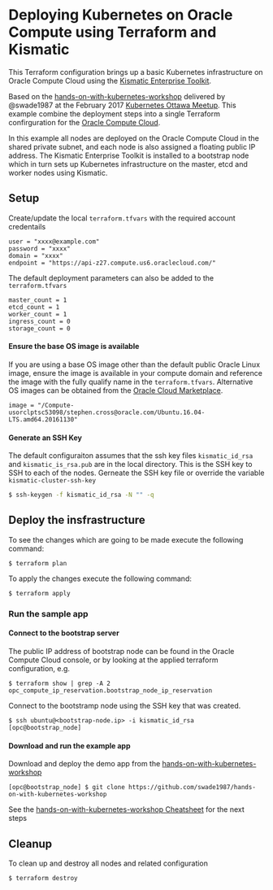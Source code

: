 Deploying Kubernetes on Oracle Compute using Terraform and Kismatic
===================================================================

This Terraform configuration brings up a basic Kubernetes infrastructure on Oracle Compute Cloud using the [Kismatic Enterprise Toolkit](https://github.com/Apprenda/Kismatic).

Based on the [hands-on-with-kubernetes-workshop](https://github.com/swade1987/hands-on-with-kubernetes-workshop) delivered by @swade1987 at the February 2017 [Kubernetes Ottawa Meetup](https://www.meetup.com/Kubernetes-Ottawa/events/236992039/). This example combine the deployment steps into a single Terraform confirguration for the [Oracle Compute Cloud](http://cloud.oracle.com/).

In this example all nodes are deployed on the Oracle Compute Cloud in the shared private subnet, and each node is also assigned a floating public IP address. The Kismatic Enterprise Toolkit is installed to a bootstrap node which in turn sets up Kubernetes infrastructure on the master, etcd and worker nodes using Kismatic.

Setup
-----

Create/update the local `terraform.tfvars` with the required account credentails

```
user = "xxxx@example.com"
password = "xxxx"
domain = "xxxx"
endpoint = "https://api-z27.compute.us6.oraclecloud.com/"
```

The default deployment parameters can also be added to the `terraform.tfvars`

```
master_count = 1
etcd_count = 1
worker_count = 1
ingress_count = 0
storage_count = 0
```

#### Ensure the base OS image is available

If you are using a base OS image other than the default public Oracle Linux image, ensure the image is available in your compute domain and reference the image with the fully qualify name in the `terraform.tfvars`. Alternative OS images can be obtained from the [Oracle Cloud Marketplace](https://cloud.oracle.com/marketplace/product/compute).

```
image = "/Compute-usorclptsc53098/stephen.cross@oracle.com/Ubuntu.16.04-LTS.amd64.20161130"
```

#### Generate an SSH Key

The default configuraiton assumes that the ssh key files `kismatic_id_rsa` and `kismatic_is_rsa.pub` are in the local directory. This is the SSH key to SSH to each of the nodes. Gerneate the SSH key file or override the variable `kismatic-cluster-ssh-key`

```sh
$ ssh-keygen -f kismatic_id_rsa -N "" -q
```

Deploy the insfrastructure
--------------------------

To see the changes which are going to be made execute the following command:

```
$ terraform plan
```

To apply the changes execute the following command:

```
$ terraform apply
```

### Run the sample app

#### Connect to the bootstrap server

The public IP address of bootstrap node can be found in the Oracle Compute Cloud console, or by looking at the applied terraform configuration, e.g.

```
$ terraform show | grep -A 2 opc_compute_ip_reservation.bootstrap_node_ip_reservation
```

Connect to the bootstramp node using the SSH key that was created.

```
$ ssh ubuntu@<bootstrap-node.ip> -i kismatic_id_rsa
[opc@bootstrap_node]
```

#### Download and run the example app

Download and deploy the demo app from the [hands-on-with-kubernetes-workshop](https://github.com/swade1987/hands-on-with-kubernetes-workshop)

```
[opc@bootstrap_node] $ git clone https://github.com/swade1987/hands-on-with-kubernetes-workshop
```

See the [hands-on-with-kubernetes-workshop Cheatsheet](https://github.com/swade1987/hands-on-with-kubernetes-workshop/blob/master/cheatsheet.md) for the next steps

Cleanup
-------

To clean up and destroy all nodes and related configuration

```
$ terraform destroy
```
